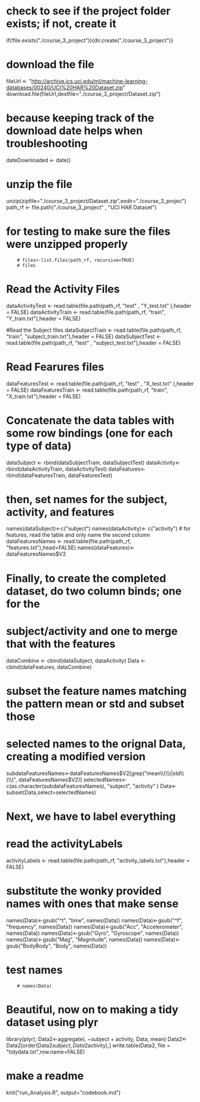# check to see if the project folder exists; if not, create it
if(!file.exists("./course_3_project")){dir.create("./course_3_project")}

# download the file
fileUrl <- "http://archive.ics.uci.edu/ml/machine-learning-databases/00240/UCI%20HAR%20Dataset.zip"
download.file(fileUrl,destfile="./course_3_project/Dataset.zip")

# because keeping track of the download date helps when troubleshooting
dateDownloaded <- date()

# unzip the file
unzip(zipfile="./course_3_project/Dataset.zip",exdir="./course_3_projec")
path_rf <- file.path("./course_3_project" , "UCI HAR Dataset")

# for testing to make sure the files were unzipped properly
        # files<-list.files(path_rf, recursive=TRUE)
        # files 

# Read the Activity Files
dataActivityTest  <- read.table(file.path(path_rf, "test" , "Y_test.txt" ),header = FALSE)
dataActivityTrain <- read.table(file.path(path_rf, "train", "Y_train.txt"),header = FALSE)

#Read the Subject files
dataSubjectTrain <- read.table(file.path(path_rf, "train", "subject_train.txt"),header = FALSE)
dataSubjectTest  <- read.table(file.path(path_rf, "test" , "subject_test.txt"),header = FALSE)

# Read Fearures files
dataFeaturesTest  <- read.table(file.path(path_rf, "test" , "X_test.txt" ),header = FALSE)
dataFeaturesTrain <- read.table(file.path(path_rf, "train", "X_train.txt"),header = FALSE)

# Concatenate the data tables with some row bindings (one for each type of data)

dataSubject <- rbind(dataSubjectTrain, dataSubjectTest)
dataActivity<- rbind(dataActivityTrain, dataActivityTest)
dataFeatures<- rbind(dataFeaturesTrain, dataFeaturesTest)

# then, set names for the subject, activity, and features

names(dataSubject)<-c("subject")
names(dataActivity)<- c("activity")
        # for features, read the table and only name the second column
dataFeaturesNames <- read.table(file.path(path_rf, "features.txt"),head=FALSE)
names(dataFeatures)<- dataFeaturesNames$V2

# Finally, to create the completed dataset, do two column binds; one for the
# subject/activity and one to merge that with the features

dataCombine <- cbind(dataSubject, dataActivity)
Data <- cbind(dataFeatures, dataCombine)

# subset the feature names matching the pattern mean or std and subset those
# selected names to the orignal Data, creating a modified version
subdataFeaturesNames<-dataFeaturesNames$V2[grep("mean\\(\\)|std\\(\\)", dataFeaturesNames$V2)]
selectedNames<-c(as.character(subdataFeaturesNames), "subject", "activity" )
Data<-subset(Data,select=selectedNames)

# Next, we have to label everything
# read the activityLabels
activityLabels <- read.table(file.path(path_rf, "activity_labels.txt"),header = FALSE)

# substitute the wonky provided names with ones that make sense
names(Data)<-gsub("^t", "time", names(Data))
names(Data)<-gsub("^f", "frequency", names(Data))
names(Data)<-gsub("Acc", "Accelerometer", names(Data))
names(Data)<-gsub("Gyro", "Gyroscope", names(Data))
names(Data)<-gsub("Mag", "Magnitude", names(Data))
names(Data)<-gsub("BodyBody", "Body", names(Data))

# test names
        # names(Data)
# Beautiful, now on to making a tidy dataset using plyr
library(plyr);
Data2<-aggregate(. ~subject + activity, Data, mean)
Data2<-Data2[order(Data2$subject,Data2$activity),]
write.table(Data2, file = "tidydata.txt",row.name=FALSE)

# make a readme
knit("run_Analysis.R", output="codebook.md")




